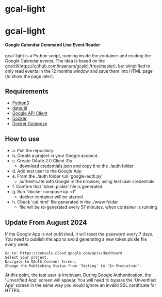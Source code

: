 # gcal-light

gcal-light
=======

#### Google Calendar Command Line Event Reader 

gcal-light is a Python script, running inside the container and reading the Google
Calendar events. The idea is based on the
gcalcli(https://github.com/insanum/gcalcli/tree/master),
but simplified to only read events in the 12 months window and save them into
HTML page (to show the page later).


Requirements
------------

* [Python3](http://www.python.org)
* [dateutil](http://www.labix.org/python-dateutil)
* [Google API Client](https://developers.google.com/api-client-library/python)
* [Docker](https://docs.docker.com/get-docker/)
* [Docker Compose](https://docs.docker.com/compose/)

How to use
----------------
* a. Pull the repository
* b. Create a project in your Google account.
* c. Create OAuth 2.0 Client IDs
	- download credentials.json and copy it to the ./auth folder
* d. Add test user to the Google App
* e. From the ./auth folder run 'google-auth.py'
	- authenticate with Google in the browser, using test user credentials
* f. Confirm that 'token.pickle' file is generated
* g. Run "docker compose up -d"
	- docker container will be started
* h. Check 'cal.html' file generated in the ./www folder
	- file will be re-generated every 57 minutes, when container is running

Update From August 2024
------------------------

If the Google App is not published, it will reset the password every 7 days. You need to publish the app to avoid generating a new token.pickle file every week.

    Go to: https://console.cloud.google.com/apis/dashboard
    Select your project.
    Navigate to OAuth Consent Screen.
    Change the Publishing Status from 'Testing' to 'In Production'.

At this point, the test user is irrelevant. During Google Authentication, the 'Unverified App' screen will appear. You will need to bypass the 'Unverified App' screen in the same way you would ignore an invalid SSL certificate for HTTPS.

